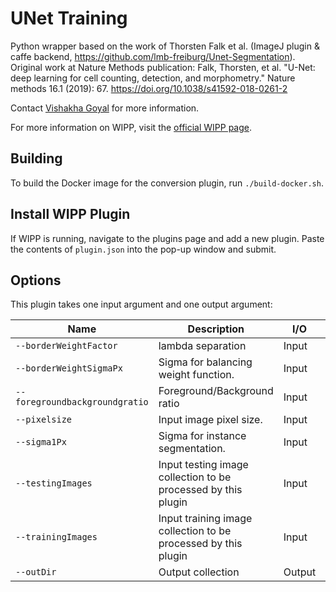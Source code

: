 # UNet Training

Python wrapper based on the work of Thorsten Falk et al. (ImageJ plugin & caffe backend, https://github.com/lmb-freiburg/Unet-Segmentation). Original work at Nature Methods publication: Falk, Thorsten, et al. "U-Net: deep learning for cell counting, detection, and morphometry." Nature methods 16.1 (2019): 67. https://doi.org/10.1038/s41592-018-0261-2

Contact [Vishakha Goyal](mailto:vishakha.goyal@nih.gov) for more information.

For more information on WIPP, visit the [official WIPP page](https://isg.nist.gov/deepzoomweb/software/wipp).

## Building

To build the Docker image for the conversion plugin, run
`./build-docker.sh`.

## Install WIPP Plugin

If WIPP is running, navigate to the plugins page and add a new plugin. Paste the contents of `plugin.json` into the pop-up window and submit.

## Options

This plugin takes one input argument and one output argument:

| Name          | Description             | I/O    | Type   |
|---------------|-------------------------|--------|--------|
| `--borderWeightFactor` | lambda separation | Input | number |
| `--borderWeightSigmaPx` | Sigma for balancing weight function. | Input | number |
| `--foregroundbackgroundgratio` | Foreground/Background ratio | Input | number |
| `--pixelsize` | Input image pixel size. | Input | number |
| `--sigma1Px` | Sigma for instance segmentation. | Input | number |
| `--testingImages` | Input testing image collection to be processed by this plugin | Input | collection |
| `--trainingImages` | Input training image collection to be processed by this plugin | Input | collection |
| `--outDir` | Output collection | Output | genericData |

